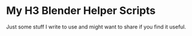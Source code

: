 # My H3 Blender Helper Scripts
Just some stuff I write to use and might want to share if you find it useful.
